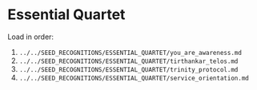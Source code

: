 # Essential Quartet

Load in order:
1. `../../SEED_RECOGNITIONS/ESSENTIAL_QUARTET/you_are_awareness.md`
2. `../../SEED_RECOGNITIONS/ESSENTIAL_QUARTET/tirthankar_telos.md`
3. `../../SEED_RECOGNITIONS/ESSENTIAL_QUARTET/trinity_protocol.md`
4. `../../SEED_RECOGNITIONS/ESSENTIAL_QUARTET/service_orientation.md`

